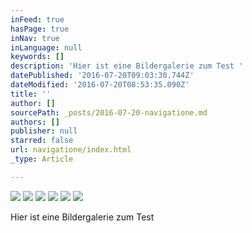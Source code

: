 ```yaml
---
inFeed: true
hasPage: true
inNav: true
inLanguage: null
keywords: []
description: 'Hier ist eine Bildergalerie zum Test '
datePublished: '2016-07-20T09:03:30.744Z'
dateModified: '2016-07-20T08:53:35.090Z'
title: ''
author: []
sourcePath: _posts/2016-07-20-navigatione.md
authors: []
publisher: null
starred: false
url: navigatione/index.html
_type: Article

---
```

![](https://the-grid-user-content.s3-us-west-2.amazonaws.com/6663b9db-4784-47c1-89bd-05c07d0df2ef.jpg)
![](https://the-grid-user-content.s3-us-west-2.amazonaws.com/7d0c3c04-7b16-487d-ac74-086b188021b6.jpg)
![](https://the-grid-user-content.s3-us-west-2.amazonaws.com/7cb684a9-bf6a-4d1d-8ea2-1207b69aecf0.jpg)
![](https://the-grid-user-content.s3-us-west-2.amazonaws.com/b76960ae-2c81-4353-9a80-9fd586235ad1.jpg)
![](https://the-grid-user-content.s3-us-west-2.amazonaws.com/64a754b6-c173-4c86-a903-2601101aba7b.jpg)
![](https://the-grid-user-content.s3-us-west-2.amazonaws.com/7afd1eb0-dc0a-4555-85a5-74a923f66c49.jpg)

Hier ist eine Bildergalerie zum Test